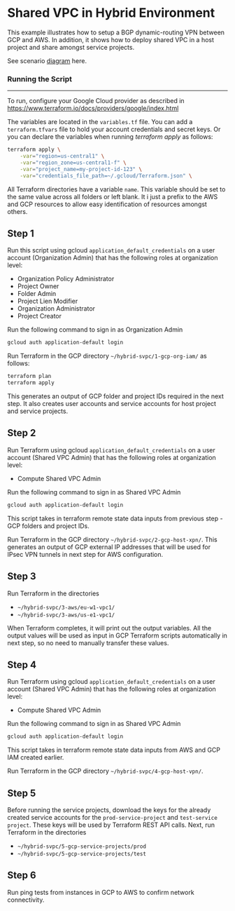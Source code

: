 # Shared VPC in Hybrid Environment

This example illustrates how to setup a BGP dynamic-routing VPN between GCP and AWS. In addition, it shows how to deploy shared VPC in a host project and share amongst service projects.

See scenario [diagram] here.

### Running the Script
---
To run, configure your Google Cloud provider as described in https://www.terraform.io/docs/providers/google/index.html

The variables are located in the `variables.tf` file. You can add a `terraform.tfvars` file to hold your account credentials and secret keys.
Or you can declare the variables when running *terraform apply* as follows:
```sh
terraform apply \
	-var="region=us-central1" \
	-var="region_zone=us-central1-f" \
	-var="project_name=my-project-id-123" \
	-var="credentials_file_path=~/.gcloud/Terraform.json" \
```

All Terraform directories have a variable `name`. This variable should be set to the same value across all folders or left blank. It i just a prefix to the AWS and GCP resources to allow easy identification of resources amongst others.

## Step 1
Run this script using gcloud `application_default_credentials` on a user account (Organization Admin) that has the following roles at organization level:
- Organization Policy Administrator
- Project Owner
- Folder Admin
- Project Lien Modifier
- Organization Administrator
- Project Creator

Run the following command to sign in as Organization Admin
```sh
gcloud auth application-default login
```

Run Terraform in the GCP directory `~/hybrid-svpc/1-gcp-org-iam/` as follows:
```sh
terraform plan
terraform apply
```
This generates an output of GCP folder and project IDs required in the next step. It also creates user accounts and service accounts for host project and service projects.


## Step 2
Run Terraform using gcloud `application_default_credentials` on a user account (Shared VPC Admin) that has the following roles at organization level:
- Compute Shared VPC Admin

Run the following command to sign in as Shared VPC Admin
```sh
gcloud auth application-default login
```
This script takes in terraform remote state data inputs from previous step - GCP folders and project IDs.

Run Terraform in the GCP directory `~/hybrid-svpc/2-gcp-host-xpn/`.
This generates an output of GCP external IP addresses that will be used for IPsec VPN tunnels in next step for AWS configuration.

## Step 3
Run Terraform in the directories
- `~/hybrid-svpc/3-aws/eu-w1-vpc1/`
- `~/hybrid-svpc/3-aws/us-e1-vpc1/`

When Terraform completes, it will print out the output variables.  All the output values will be used as input in GCP Terraform scripts automatically in next step, so no need to manually transfer these values.

## Step 4
Run Terraform using gcloud `application_default_credentials` on a user account (Shared VPC Admin) that has the following roles at organization level:
- Compute Shared VPC Admin

Run the following command to sign in as Shared VPC Admin
```sh
gcloud auth application-default login
```
This script takes in terraform remote state data inputs from AWS and GCP IAM created earlier.

Run Terraform in the GCP directory `~/hybrid-svpc/4-gcp-host-vpn/`.

## Step 5
Before running the service projects, download the keys for the already created service accounts for the `prod-service-project` and `test-service project`. These keys will be used by Terraform REST API calls.
Next, run Terraform in the directories
- `~/hybrid-svpc/5-gcp-service-projects/prod`
- `~/hybrid-svpc/5-gcp-service-projects/test`

## Step 6
Run ping tests from instances in GCP to AWS to confirm network connectivity.

[diagram]: <https://storage.googleapis.com/cloud-network-things/multi-cloud/ipsec/shared-vpc-hybrid/hybrid-svpc3.png>
